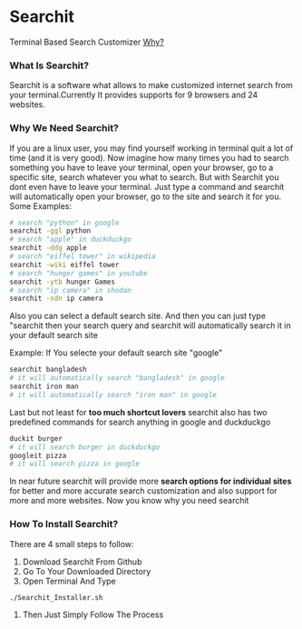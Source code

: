 # Searchit  
Terminal Based Search Customizer
[Why?](#what-is-searchit?)
### What Is Searchit?
Searchit is a software what allows to make customized internet search from your terminal.Currently It provides supports for 9 browsers and 24 websites.

### Why We Need Searchit?
If you are a linux user, you may find yourself working in terminal quit a lot of time (and it is very good). Now imagine how many times you had to search something you have to leave your terminal, open your browser, go to a specific site, search whatever you what to search. But with Searchit you dont even have to leave your terminal. Just type a command and searchit will automatically open your browser, go to the site and search it for you.
Some Examples:

```bash
# search "python" in google
searchit -ggl python
# search "apple" in duckduckgo
searchit -ddg apple
# search "eiffel tower" in wikipedia
searchit -wiki eiffel tower
# search "hunger games" in youtube
searchit -ytb hunger Games
# search "ip camera" in shodan
searchit -sdn ip camera
```
Also you can select a default search site. And then you can just type "searchit then your search query and searchit will automatically search it in your default search site

Example: If You selecte your default search site "google"

```Bash
searchit bangladesh
# it will automatically search "bangladesh" in google
searchit iron man
# it will automatically search "iron man" in google
```

Last but not least for **too much shortcut lovers** searchit also has two predefined commands for search anything in google and duckduckgo

```Bash
duckit burger
# it will search burger in duckduckgo
googleit pizza
# it will search pizza in google
```

In near future searchit will provide more **search options for individual sites** for better and more accurate search customization and also support for more and more websites.
Now you know why you need searchit

### How To Install Searchit?

There are 4 small steps to follow:
1. Download Searchit From Github
1. Go To Your Downloaded Directory
1. Open Terminal And Type
```Bash
./Searchit_Installer.sh
```
1. Then Just Simply Follow The Process

